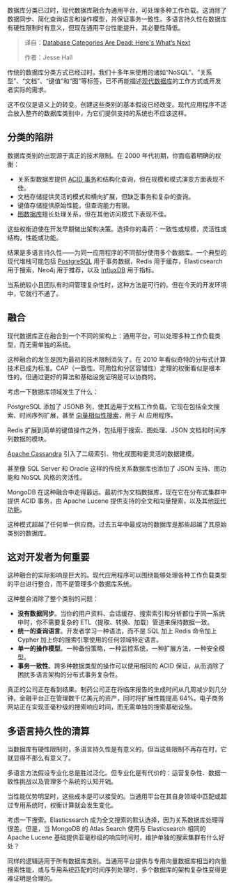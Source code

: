 
<!--
title: 数据库分类已成过去：未来趋势前瞻
cover: https://cdn.thenewstack.io/media/2025/08/1a727615-convergence.jpg
summary: 数据库分类已过时，现代数据库融合为通用平台，可处理多种工作负载。这消除了数据同步、简化查询语言和操作模型，并保证事务一致性。多语言持久性在数据库有硬性限制时有意义，但现在通用平台性能提升，其必要性降低。
-->

数据库分类已过时，现代数据库融合为通用平台，可处理多种工作负载。这消除了数据同步、简化查询语言和操作模型，并保证事务一致性。多语言持久性在数据库有硬性限制时有意义，但现在通用平台性能提升，其必要性降低。

> 译自：[Database Categories Are Dead: Here's What’s Next](https://thenewstack.io/database-categories-are-dead-heres-whats-next/)
> 
> 作者：Jesse Hall

传统的数据库分类方式已经过时。我们十多年来使用的诸如“NoSQL”、“关系型”、“文档”、“键值”和“图”等标签，已不再能描述[现代数据库](https://thenewstack.io/introduction-to-databases/)的工作方式或开发者实际的需求。

这不仅仅是语义上的转变。创建这些类别的基本假设已经改变。现代应用程序不适合放入整齐的数据库类别中，为它们提供支持的系统也不应该这样。

## **分类的陷阱**

数据库类别的出现源于真正的技术限制。在 2000 年代初期，你面临着明确的权衡：

* 关系型数据库提供 [ACID 事务](https://thenewstack.io/acid-compliant-distributed-sql-enters-the-agentic-ai-era/)和结构化查询，但在规模和模式演变方面表现不佳。
* 文档存储提供灵活的模式和横向扩展，但缺乏事务和复杂的查询。
* 键值存储提供原始性能，但查询能力有限。
* [图数据库](https://thenewstack.io/common-uses-cases-for-graph-databases/)擅长处理关系，但在其他访问模式下表现不佳。

这些权衡迫使在开发早期做出架构决策。选择你的毒药：一致性或规模，灵活性或结构，性能或功能。

结果是多语言持久性——为同一应用程序的不同部分使用多个数据库。一个典型的现代堆栈可能包括 [PostgreSQL](https://thenewstack.io/postgresql-18-delivers-significant-performance-gains-for-oltp-and-analytics/) 用于事务数据，Redis 用于缓存，Elasticsearch 用于搜索，Neo4j 用于推荐，以及 [InfluxDB](https://www.influxdata.com/?utm_source=vendor&utm_medium=referral&utm_campaign=2025_spnsr-web_tns&utm_content=note&utm_content=inline-mention) 用于指标。

当系统较小且团队有时间管理复杂性时，这种方法是可行的。但在今天的开发环境中，它就行不通了。

## **融合**

现代数据库正在融合到一个不同的架构上：通用平台，可以处理多种工作负载类型，而无需单独的系统。

这种融合的发生是因为最初的技术限制消失了。在 2010 年看似奇特的分布式计算技术已成为标准。CAP（一致性、可用性和分区容错性）定理的权衡看似是根本性的，但通过更好的算法和基础设施证明是可以协商的。

考虑一下数据库领域发生了什么：

PostgreSQL 添加了 JSONB 列，使其适用于文档工作负载。它现在包括全文搜索、时间序列扩展，甚至 [向量相似性搜索](https://thenewstack.io/combining-the-power-of-text-based-keyword-and-vector-search/)，用于 AI 应用程序。

Redis 扩展到简单的键值操作之外，包括用于搜索、图处理、JSON 文档和时间序列数据的模块。

[Apache Cassandra](https://thenewstack.io/why-apache-cassandra-5-0-is-a-game-changer-for-developers/) 引入了二级索引、物化视图和更灵活的数据建模。

甚至像 SQL Server 和 Oracle 这样的传统关系数据库也添加了 JSON 支持、图功能和 NoSQL 风格的灵活性。

MongoDB 在这种融合中走得最远。最初作为文档数据库，现在它在分布式集群中提供 ACID 事务，由 Apache Lucene 提供支持的全文和向量搜索，以及其他[现代功能](https://www.mongodb.com/products/platform/atlas-database/features/?utm_campaign=devrel&utm_source=third-party-content&utm_medium=cta&utm_content=tns-database-categories-are-dead&utm_term=jesse.hall)。

这种模式超越了任何单一供应商。过去五年中最成功的数据库是那些超越了其原始类别的数据库。

## **这对开发者为何重要**

这种融合的实际影响是巨大的。现代应用程序可以围绕能够处理各种工作负载类型的平台进行整合，而不是管理多个数据库系统。

这种整合消除了整个类别的问题：

* **没有数据同步**。当你的用户资料、会话缓存、搜索索引和分析都位于同一系统中时，你不需要复杂的 ETL（提取、转换、加载）管道来保持数据一致。
* **统一的查询语言**。开发者学习一种语法，而不是 SQL 加上 Redis 命令加上 Cypher 加上你的搜索引擎使用的任何领域特定语言。
* **单一的操作模型**。一种备份策略，一种监控系统，一种扩展方法，一种安全模型。
* **事务一致性**。跨多种数据类型的操作可以使用相同的 ACID 保证，从而消除了困扰多语言架构的分布式事务复杂性。

真正的公司正在看到结果。制药公司正在将临床报告的生成时间从几周减少到几分钟。金融平台正在管理数千亿美元的资产，同时将扩展性能提高 64%。电子商务网站正在实现亚毫秒级的搜索响应时间，而无需单独的搜索基础设施。

## **多语言持久性的清算**

当数据库有硬性限制时，多语言持久性是有意义的。但当这些限制不再存在时，它就显得不那么有意义了。

多语言方法假设专业化总是胜过泛化。但专业化是有代价的：运营复杂性、数据一致性挑战以及管理多个系统的认知开销。

当性能优势明显时，这些成本是可以接受的。当通用平台在其自身领域中匹配或超过专用系统时，权衡计算就会发生变化。

考虑一下搜索。Elasticsearch 成为全文搜索的默认选择，因为关系数据库处理得很差。但是，当 MongoDB 的 Atlas Search 使用与 Elasticsearch 相同的 Apache Lucene 基础提供亚毫秒级的响应时间时，维护单独的搜索集群有什么好处？

同样的逻辑适用于所有数据库类别。当通用平台提供与专用向量数据库相当的向量搜索性能，或与专用系统匹配的时间序列处理时，多个数据库的架构复杂性变得更难证明是合理的。